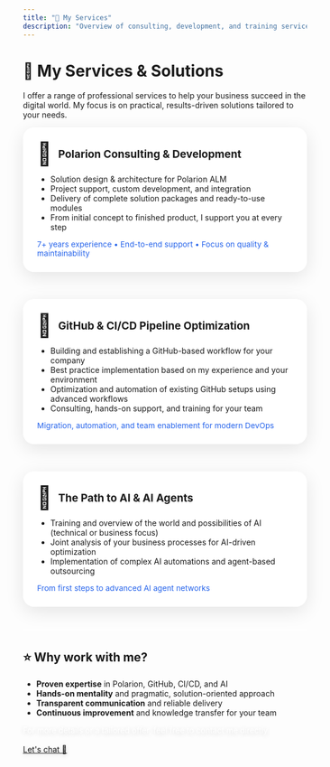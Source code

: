 ```yaml
---
title: "💼 My Services"
description: "Overview of consulting, development, and training services."
---
```


<style>
  .service-flex {
    display: flex;
    align-items: flex-start;
    gap: 2rem;
    margin-bottom: 1.5rem;
    flex-wrap: wrap;
  }
  .service-title-row {
    display: flex;
    align-items: center;
    gap: 0.7rem;
    margin-bottom: 0.3rem;
  }
  .service-icon {
    font-size: 2.5rem;
    margin-right: 0;
    flex-shrink: 0;
    line-height: 1.1;
    margin-top: 0;
    align-self: flex-start;
  }
  .service-title {
    font-size: 1.18rem;
    font-weight: 700;
    text-align: left;
    line-height: 1.25;
    word-break: break-word;
    white-space: normal;
    flex: 1 1 0%;
    min-width: 0;
    display: flex;
    align-items: center;
  }
  .service-box {
    background: rgba(255, 255, 255, 0.9);
    backdrop-filter: blur(16px);
    border: 1px solid rgba(255, 255, 255, 0.3);
    border-radius: 1.25rem;
    padding: 1.5rem;
    margin-bottom: 1rem;
    box-shadow: 0 8px 32px rgba(0, 0, 0, 0.1);
    flex: 1 1 320px;
    min-width: 270px;
    transform: translateY(0);
    transition: all 0.3s ease;
    position: relative;
    overflow: hidden;
  }
  
  .service-box::before {
    content: '';
    position: absolute;
    top: 0;
    left: -100%;
    width: 100%;
    height: 100%;
    background: linear-gradient(90deg, transparent, rgba(37, 99, 235, 0.05), transparent);
    transition: left 0.6s ease;
    pointer-events: none;
  }
  
  .service-box:hover::before {
    left: 100%;
  }
  
  .service-box:hover {
    transform: translateY(-6px);
    box-shadow: 0 16px 48px rgba(37, 99, 235, 0.15);
    background: rgba(255, 255, 255, 0.95);
    border-color: rgba(37, 99, 235, 0.3);
  }
  
  .service-icon {
    font-size: 2.5rem;
    margin-right: 0;
    flex-shrink: 0;
    line-height: 1.1;
    margin-top: 0;
    align-self: flex-start;
    transition: transform 0.3s ease;
  }
  
  .service-box:hover .service-icon {
    transform: scale(1.1);
  }
  
  @media (prefers-color-scheme: dark) {
    .service-box {
      background: rgba(17, 24, 39, 0.9);
      border-color: rgba(55, 65, 81, 0.5);
      color: #f3f4f6;
    }
    
    .service-box:hover {
      background: rgba(17, 24, 39, 0.95);
      border-color: rgba(96, 165, 250, 0.4);
      box-shadow: 0 16px 48px rgba(96, 165, 250, 0.1);
    }
  }
  @media (max-width: 700px) {
    .service-flex { 
      flex-direction: column; 
      gap: 1.2rem; 
      margin: 0;
      padding: 0;
    }
    .service-box {
      padding: 1.2rem;
      margin-bottom: 1rem;
      min-width: unset;
      flex: 1 1 auto;
      width: 100%;
      box-sizing: border-box;
    }
    .service-title { 
      font-size: 1.05rem; 
      line-height: 1.3;
    }
    .service-title-row { 
      margin-bottom: 0.5rem;
      gap: 0.5rem;
    }
    .service-icon { 
      font-size: 1.8rem;
      margin-top: 0.1rem;
    }
    h1, h1#title, h1.title, h1:first-child { 
      font-size: 1.35rem !important; 
      padding: 0 1rem;
    }
    .cta-white { 
      font-size: 1.75rem !important; 
      padding: 0 1rem;
    }
    .cta-white a { 
      font-size: 2.25rem !important; 
    }
  }
  @media (max-width: 480px) {
    .service-box {
      padding: 1rem;
      margin-bottom: 0.8rem;
      border-radius: 1rem;
    }
    .service-title { 
      font-size: 1rem; 
    }
    .service-icon { 
      font-size: 1.6rem;
    }
    h1, h1#title, h1.title, h1:first-child { 
      font-size: 1.2rem !important; 
    }
    .cta-white { 
      font-size: 1.5rem !important; 
    }
    .cta-white a { 
      font-size: 1.8rem !important; 
    }
  }
  /* Titel auf dieser Seite ausblenden */
  h1.title, h1#title, h1:first-child {
    display: none !important;
  }
  .cta-white {
    color: #fff !important;
    text-shadow: 0 2px 8px rgba(0,0,0,0.18);
  }
</style>

# 💼 My Services & Solutions

I offer a range of professional services to help your business succeed in the digital world. My focus is on practical, results-driven solutions tailored to your needs.

<div class="service-flex">
  <div class="service-box">
    <div class="service-title-row">
      <span class="service-icon">🧩</span>
      <span class="service-title">Polarion Consulting & Development</span>
    </div>
    <ul>
      <li>Solution design & architecture for Polarion ALM</li>
      <li>Project support, custom development, and integration</li>
      <li>Delivery of complete solution packages and ready-to-use modules</li>
      <li>From initial concept to finished product, I support you at every step</li>
    </ul>
    <div style="font-size:0.98em;color:#2563eb;margin-top:0.5em;">7+ years experience • End-to-end support • Focus on quality & maintainability</div>
  </div>
  <div class="service-box">
    <div class="service-title-row">
      <span class="service-icon">🔗</span>
      <span class="service-title">GitHub & CI/CD Pipeline Optimization</span>
    </div>
    <ul>
      <li>Building and establishing a GitHub-based workflow for your company</li>
      <li>Best practice implementation based on my experience and your environment</li>
      <li>Optimization and automation of existing GitHub setups using advanced workflows</li>
      <li>Consulting, hands-on support, and training for your team</li>
    </ul>
    <div style="font-size:0.98em;color:#2563eb;margin-top:0.5em;">Migration, automation, and team enablement for modern DevOps</div>
  </div>
  <div class="service-box">
    <div class="service-title-row">
      <span class="service-icon">🤖</span>
      <span class="service-title">The Path to AI & AI Agents</span>
    </div>
    <ul>
      <li>Training and overview of the world and possibilities of AI (technical or business focus)</li>
      <li>Joint analysis of your business processes for AI-driven optimization</li>
      <li>Implementation of complex AI automations and agent-based outsourcing</li>
    </ul>
    <div style="font-size:0.98em;color:#2563eb;margin-top:0.5em;">From first steps to advanced AI agent networks</div>
  </div>
</div>

<hr style="border: none; border-top: 2px solid #fff; margin: 1.5rem 0 2rem 0; background: none;">

## ⭐ Why work with me?

- <strong>Proven expertise</strong> in Polarion, GitHub, CI/CD, and AI
- <strong>Hands-on mentality</strong> and pragmatic, solution-oriented approach
- <strong>Transparent communication</strong> and reliable delivery
- <strong>Continuous improvement</strong> and knowledge transfer for your team

<section class="my-16 max-w-2xl mx-auto">
  <div class="text-4xl font-bold text-center cta-white">
    For more details or a tailored offer, feel free to contact me directly<br /><br />
  <a class="contact-cta-link" href="mailto:consulting@boesger.com">Let's chat 📨</a>
  </div>
</section>
